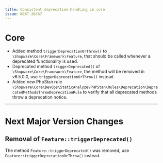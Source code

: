 ```yaml
---
title: Consistent deprecation handling in core
issue: NEXT-20367
---
```

# Core
* Added method `triggerDeprecationOrThrow()` to `\Shopware\Core\Framework\Feature`, that should be called whenever a deprecated functionality is used.
* Deprecated method `triggerDeprecated()` of `\Shopware\Core\Framework\Feature`, the method will be removed in v6.5.0.0, use `triggerDeprecationOrThrow()` instead.
* Added new PhpStan rule `\Shopware\Core\DevOps\StaticAnalyze\PHPStan\Rules\Deprecation\DeprecatedMethodsThrowDeprecationRule` to verify that all deprecated methods throw a deprecation notice.
___
# Next Major Version Changes
## Removal of `Feature::triggerDeprecated()`

The method `Feature::triggerDeprecated()` was removed, use `Feature::triggerDeprecationOrThrow()` instead.
